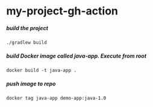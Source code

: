 # my-project-gh-action

##### build the project

    ./gradlew build

##### build Docker image called java-app. Execute from root

    docker build -t java-app .

##### push image to repo 

    docker tag java-app demo-app:java-1.0

